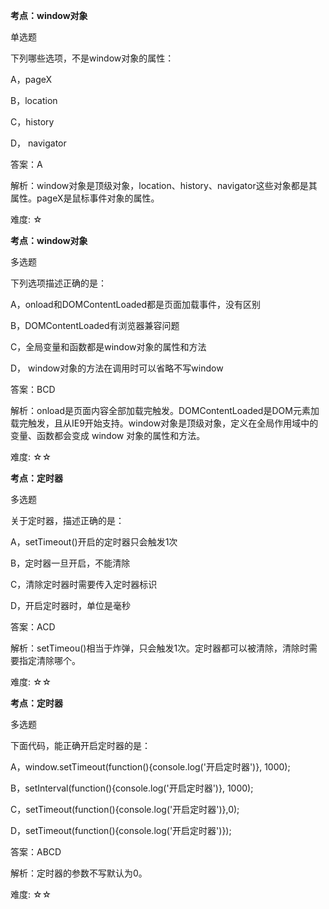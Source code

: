 **考点：window对象**

单选题

下列哪些选项，不是window对象的属性：

A，pageX

B，location

C，history

D， navigator  

答案：A

解析：window对象是顶级对象，location、history、navigator这些对象都是其属性。pageX是鼠标事件对象的属性。

难度: ☆





**考点：window对象**

多选题

下列选项描述正确的是：

A，onload和DOMContentLoaded都是页面加载事件，没有区别

B，DOMContentLoaded有浏览器兼容问题

C，全局变量和函数都是window对象的属性和方法

D， window对象的方法在调用时可以省略不写window

答案：BCD

解析：onload是页面内容全部加载完触发。DOMContentLoaded是DOM元素加载完触发，且从IE9开始支持。window对象是顶级对象，定义在全局作用域中的变量、函数都会变成 window 对象的属性和方法。

难度: ☆☆



**考点：定时器**

多选题

关于定时器，描述正确的是：

A，setTimeout()开启的定时器只会触发1次

B，定时器一旦开启，不能清除

C，清除定时器时需要传入定时器标识

D，开启定时器时，单位是毫秒

答案：ACD

解析：setTimeou()相当于炸弹，只会触发1次。定时器都可以被清除，清除时需要指定清除哪个。

难度: ☆☆





**考点：定时器**

多选题

下面代码，能正确开启定时器的是：

A，window.setTimeout(function(){console.log('开启定时器')}, 1000);

B，setInterval(function(){console.log('开启定时器')}, 1000);

C，setTimeout(function(){console.log('开启定时器')},0);

D，setTimeout(function(){console.log('开启定时器')});

答案：ABCD

解析：定时器的参数不写默认为0。

难度: ☆☆





